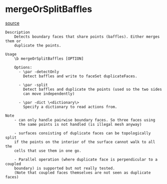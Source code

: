 # mergeOrSplitBaffles

[source](github.com/OpenFOAM-jp/OpenFOAM-utilities-tutorials-jp/blob/master/v1906/mesh/manipulation/mergeOrSplitBaffles/mergeOrSplitBaffles.C/mergeOrSplitBaffles.C)

```
Description
    Detects boundary faces that share points (baffles). Either merges them or
    duplicate the points.

Usage
    \b mergeOrSplitBaffles [OPTION]

    Options:
      - \par -detectOnly
        Detect baffles and write to faceSet duplicateFaces.

      - \par -split
        Detect baffles and duplicate the points (used so the two sides
        can move independently)

      - \par -dict \<dictionary\>
        Specify a dictionary to read actions from.

Note
    - can only handle pairwise boundary faces. So three faces using
      the same points is not handled (is illegal mesh anyway)

    - surfaces consisting of duplicate faces can be topologically split
    if the points on the interior of the surface cannot walk to all the
    cells that use them in one go.

    - Parallel operation (where duplicate face is perpendicular to a coupled
    boundary) is supported but not really tested.
    (Note that coupled faces themselves are not seen as duplicate faces)


```

